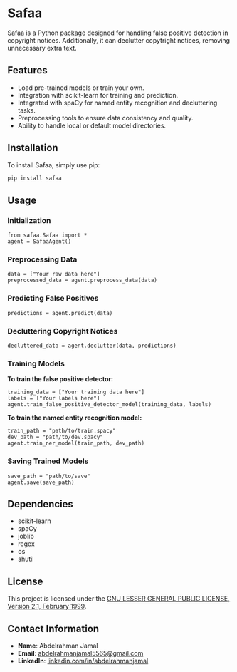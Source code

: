 # Safaa

Safaa is a Python package designed for handling false positive detection in copyright notices. Additionally, it can declutter copytright notices, removing unnecessary extra text.

## Features

- Load pre-trained models or train your own.
- Integration with scikit-learn for training and prediction.
- Integrated with spaCy for named entity recognition and decluttering tasks.
- Preprocessing tools to ensure data consistency and quality.
- Ability to handle local or default model directories.

## Installation

To install Safaa, simply use pip:

```bash
pip install safaa
```

## Usage

### Initialization

```
from safaa.Safaa import *
agent = SafaaAgent()
```

### Preprocessing Data
```
data = ["Your raw data here"]
preprocessed_data = agent.preprocess_data(data)
```

### Predicting False Positives
```
predictions = agent.predict(data)
```

### Decluttering Copyright Notices
```
decluttered_data = agent.declutter(data, predictions)
```

### Training Models
**To train the false positive detector:**

```
training_data = ["Your training data here"]
labels = ["Your labels here"]
agent.train_false_positive_detector_model(training_data, labels)
```

**To train the named entity recognition model:**

```
train_path = "path/to/train.spacy"
dev_path = "path/to/dev.spacy"
agent.train_ner_model(train_path, dev_path)
```

### Saving Trained Models
```
save_path = "path/to/save"
agent.save(save_path)
```

## Dependencies
* scikit-learn
* spaCy
* joblib
* regex
* os
* shutil

## License

This project is licensed under the [GNU LESSER GENERAL PUBLIC LICENSE, Version 2.1, February 1999](LICENSE).

## Contact Information

- **Name**: Abdelrahman Jamal
- **Email**: [abdelrahmanjamal5565@gmail.com](mailto:abdelrahmanjamal5565@gmail.com)
- **LinkedIn**: [linkedin.com/in/abdelrahmanjamal](https://linkedin.com/in/abdelrahmanjamal)
